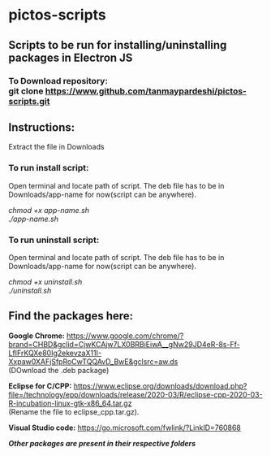 # pictos-scripts
## Scripts to be run for installing/uninstalling packages in Electron JS

### To Download repository:<br> git clone https://www.github.com/tanmaypardeshi/pictos-scripts.git

## Instructions:

Extract the file in Downloads

### To run install script:
Open terminal and locate path of script. The deb file has to be in Downloads/app-name for now(script can be anywhere).

<i> chmod +x app-name.sh </i><br>
<i> ./app-name.sh </i>

### To run uninstall script:
Open terminal and locate path of script. The deb file has to be in Downloads/app-name for now(script can be anywhere).

<i>chmod +x uninstall.sh</i><br>
<i>./uninstall.sh</i>

## Find the packages here:<br>

<strong>Google Chrome:</strong> https://www.google.com/chrome/?brand=CHBD&gclid=CjwKCAjw7LX0BRBiEiwA__gNw29JD4eR-8s-Ff-LfIFrKQXe80Ig2ekevzaX11I-Xxpaw0XAFjSfpRoCwTQQAvD_BwE&gclsrc=aw.ds<br>
(DOwnload the .deb package)<br>

<strong>Eclipse for C/CPP:</strong> https://www.eclipse.org/downloads/download.php?file=/technology/epp/downloads/release/2020-03/R/eclipse-cpp-2020-03-R-incubation-linux-gtk-x86_64.tar.gz<br>
(Rename the file to eclipse_cpp.tar.gz).<br>

<strong>Visual Studio code:</strong> https://go.microsoft.com/fwlink/?LinkID=760868<br>

<strong><i>Other packages are present in their respective folders</i></strong>






